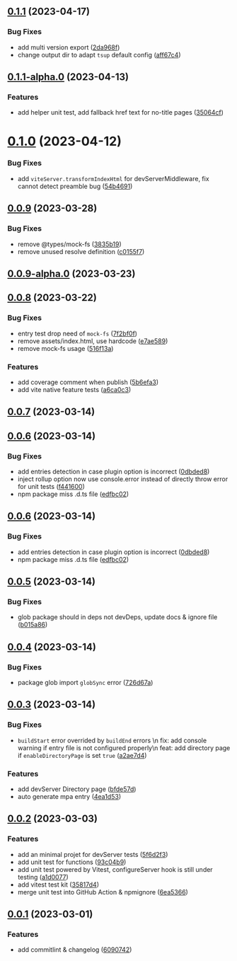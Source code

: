 ## [0.1.1](https://github.com/iamspark1e/vite-plugin-auto-mpa-html/compare/v0.1.1-alpha.0...v0.1.1) (2023-04-17)


### Bug Fixes

* add multi version export ([2da968f](https://github.com/iamspark1e/vite-plugin-auto-mpa-html/commit/2da968f01ed2080be8c7f6a2bb1d35d65d2bf84f))
* change output dir to adapt `tsup` default config ([aff67c4](https://github.com/iamspark1e/vite-plugin-auto-mpa-html/commit/aff67c48cb656739826abec3cef7b7703902e090))



## [0.1.1-alpha.0](https://github.com/iamspark1e/vite-plugin-auto-mpa-html/compare/v0.1.0...v0.1.1-alpha.0) (2023-04-13)


### Features

* add helper unit test, add fallback href text for no-title pages ([35064cf](https://github.com/iamspark1e/vite-plugin-auto-mpa-html/commit/35064cf252f3c4fadea255671bde28ae3ba53a63))



# [0.1.0](https://github.com/iamspark1e/vite-plugin-auto-mpa-html/compare/v0.0.9...v0.1.0) (2023-04-12)


### Bug Fixes

* add `viteServer.transformIndexHtml` for devServerMiddleware, fix cannot detect preamble bug ([54b4691](https://github.com/iamspark1e/vite-plugin-auto-mpa-html/commit/54b4691eff66864631339cab1152b75b3cb86a9d))



## [0.0.9](https://github.com/iamspark1e/vite-plugin-auto-mpa-html/compare/v0.0.9-alpha.0...v0.0.9) (2023-03-28)


### Bug Fixes

* remove @types/mock-fs ([3835b19](https://github.com/iamspark1e/vite-plugin-auto-mpa-html/commit/3835b195db8370fa8dd5b8ed345a21afcd6aaf50))
* remove unused resolve definition ([c0155f7](https://github.com/iamspark1e/vite-plugin-auto-mpa-html/commit/c0155f756b43b17781d78c525f1f18a3166b4064))



## [0.0.9-alpha.0](https://github.com/iamspark1e/vite-plugin-auto-mpa-html/compare/v0.0.8...v0.0.9-alpha.0) (2023-03-23)



## [0.0.8](https://github.com/iamspark1e/vite-plugin-auto-mpa-html/compare/v0.0.7...v0.0.8) (2023-03-22)


### Bug Fixes

* entry test drop need of `mock-fs` ([7f2bf0f](https://github.com/iamspark1e/vite-plugin-auto-mpa-html/commit/7f2bf0ff20e73abf7a3dd789758e41668fe8c9a2))
* remove assets/index.html, use hardcode ([e7ae589](https://github.com/iamspark1e/vite-plugin-auto-mpa-html/commit/e7ae5896ecfbf265de34596cb96d4d91ed402025))
* remove mock-fs usage ([516f13a](https://github.com/iamspark1e/vite-plugin-auto-mpa-html/commit/516f13a6ff22c73c0ad6741b5928f17da6f68dec))


### Features

* add coverage comment when publish ([5b6efa3](https://github.com/iamspark1e/vite-plugin-auto-mpa-html/commit/5b6efa3605a4ae0121b9bb689b30a536f813d759))
* add vite native feature tests ([a6ca0c3](https://github.com/iamspark1e/vite-plugin-auto-mpa-html/commit/a6ca0c3a5ee08227e15f9ce21c980d301211f9c5))



## [0.0.7](https://github.com/iamspark1e/vite-plugin-auto-mpa-html/compare/v0.0.6...v0.0.7) (2023-03-14)



## [0.0.6](https://github.com/iamspark1e/vite-plugin-auto-mpa-html/compare/v0.0.5...v0.0.6) (2023-03-14)


### Bug Fixes

* add entries detection in case plugin option is incorrect ([0dbded8](https://github.com/iamspark1e/vite-plugin-auto-mpa-html/commit/0dbded8099e6804b95a40ae8bafffc04384c17f4))
* inject rollup option now use console.error instead of directly throw error for unit tests ([f441600](https://github.com/iamspark1e/vite-plugin-auto-mpa-html/commit/f4416009fb6d701f7394191ecd15828809d5f773))
* npm package miss .d.ts file ([edfbc02](https://github.com/iamspark1e/vite-plugin-auto-mpa-html/commit/edfbc0297ef4146171911b101900ea2dce7f44a0))



## [0.0.6](https://github.com/iamspark1e/vite-plugin-auto-mpa-html/compare/v0.0.5...v0.0.6) (2023-03-14)


### Bug Fixes

* add entries detection in case plugin option is incorrect ([0dbded8](https://github.com/iamspark1e/vite-plugin-auto-mpa-html/commit/0dbded8099e6804b95a40ae8bafffc04384c17f4))
* npm package miss .d.ts file ([edfbc02](https://github.com/iamspark1e/vite-plugin-auto-mpa-html/commit/edfbc0297ef4146171911b101900ea2dce7f44a0))



## [0.0.5](https://github.com/iamspark1e/vite-plugin-auto-mpa-html/compare/v0.0.4...v0.0.5) (2023-03-14)


### Bug Fixes

* glob package should in deps not devDeps, update docs & ignore file ([b015a86](https://github.com/iamspark1e/vite-plugin-auto-mpa-html/commit/b015a86bfb802ca298596943668a7b4c7f322cc5))



## [0.0.4](https://github.com/iamspark1e/vite-plugin-auto-mpa-html/compare/v0.0.3...v0.0.4) (2023-03-14)


### Bug Fixes

* package glob import `globSync` error ([726d67a](https://github.com/iamspark1e/vite-plugin-auto-mpa-html/commit/726d67a3b6814a1ded61cb7d73a719a54a938df5))



## [0.0.3](https://github.com/iamspark1e/vite-plugin-auto-mpa-html/compare/v0.0.2...v0.0.3) (2023-03-14)


### Bug Fixes

* `buildStart` error overrided by `buildEnd` errors \n fix: add console warning if entry file is not configured properly\n feat: add directory page if `enableDirectoryPage` is set `true` ([a2ae7d4](https://github.com/iamspark1e/vite-plugin-auto-mpa-html/commit/a2ae7d491e64762581a7e2be7d6e6b4533083899))


### Features

* add devServer Directory page ([bfde57d](https://github.com/iamspark1e/vite-plugin-auto-mpa-html/commit/bfde57d479c831ec339709e350f051874b941686))
* auto generate mpa entry ([4ea1d53](https://github.com/iamspark1e/vite-plugin-auto-mpa-html/commit/4ea1d535495f1380238a410285c06a5bbc90413d))



## [0.0.2](https://github.com/iamspark1e/vite-plugin-auto-mpa-html/compare/v0.0.1...v0.0.2) (2023-03-03)


### Features

* add an minimal projet for devServer tests ([5f6d2f3](https://github.com/iamspark1e/vite-plugin-auto-mpa-html/commit/5f6d2f3e53790a786dde7d82a8467e9a2f8884c4))
* add unit test for functions ([93c04b9](https://github.com/iamspark1e/vite-plugin-auto-mpa-html/commit/93c04b95ed3d0b57ee3a4c2371ceca9c360d86e5))
* add unit test powered by Vitest, configureServer hook is still under testing ([a1d0077](https://github.com/iamspark1e/vite-plugin-auto-mpa-html/commit/a1d007743e9a545a762da768d7b073753b51d4fb))
* add vitest test kit ([35817d4](https://github.com/iamspark1e/vite-plugin-auto-mpa-html/commit/35817d435d139625b4a3af5824dfcf72e27eaaa3))
* merge unit test into GitHub Action & npmignore ([6ea5366](https://github.com/iamspark1e/vite-plugin-auto-mpa-html/commit/6ea53664e8788a0f157349cc997c07ad4df7e218))



## [0.0.1](https://github.com/iamspark1e/vite-plugin-auto-mpa-html/compare/v0.0.1-alpha.1...v0.0.1) (2023-03-01)


### Features

* add commitlint & changelog ([6090742](https://github.com/iamspark1e/vite-plugin-auto-mpa-html/commit/60907428568e848c8d3f7e5101855035d076072f))



